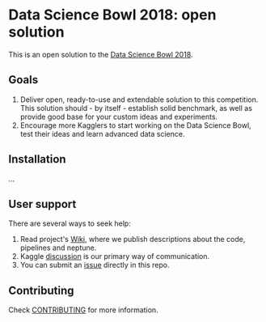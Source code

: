 # Data Science Bowl 2018: open solution

This is an open solution to the [Data Science Bowl 2018](https://www.kaggle.com/c/data-science-bowl-2018).

## Goals
1) Deliver open, ready-to-use and extendable solution to this competition. This solution should - by itself - establish solid benchmark, as well as provide good base for your custom ideas and experiments.
2) Encourage more Kagglers to start working on the Data Science Bowl, test their ideas and learn advanced data science.

## Installation
...

## User support
There are several ways to seek help:
1. Read project's [Wiki](https://github.com/neptune-ml/data-science-bowl-2018/wiki), where we publish descriptions about the code, pipelines and neptune.
2. Kaggle [discussion](https://www.kaggle.com) is our primary way of communication.
3. You can submit an [issue](https://github.com/neptune-ml/data-science-bowl-2018/issues) directly in this repo.

## Contributing
Check [CONTRIBUTING](CONTRIBUTING.md) for more information.
